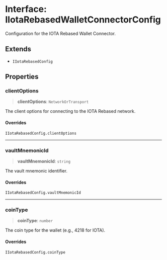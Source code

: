 # Interface: IIotaRebasedWalletConnectorConfig

Configuration for the IOTA Rebased Wallet Connector.

## Extends

- `IIotaRebasedConfig`

## Properties

### clientOptions

> **clientOptions**: `NetworkOrTransport`

The client options for connecting to the IOTA Rebased network.

#### Overrides

`IIotaRebasedConfig.clientOptions`

***

### vaultMnemonicId

> **vaultMnemonicId**: `string`

The vault mnemonic identifier.

#### Overrides

`IIotaRebasedConfig.vaultMnemonicId`

***

### coinType

> **coinType**: `number`

The coin type for the wallet (e.g., 4218 for IOTA).

#### Overrides

`IIotaRebasedConfig.coinType`
